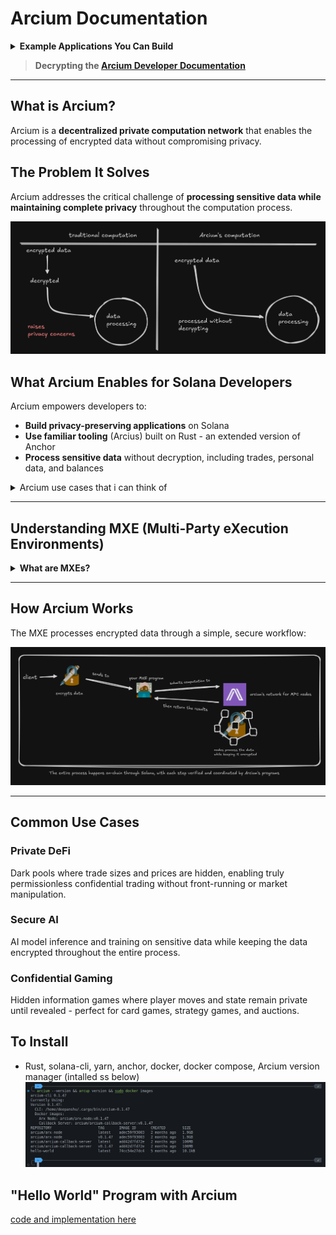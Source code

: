 # Arcium Documentation

<details>
<summary><strong>Example Applications You Can Build</strong></summary>

### 1. Secure Portfolio Tracker
A privacy-preserving portfolio tracking application that allows users to monitor their crypto investments, share performance insights, and receive personalized recommendations without exposing their actual holdings or wallet addresses.

### 2. PrivateTip Platform
A Solana-based dApp that lets content creators receive private, on-chain tips from followers. Using Arcium's MPC encryption, supporters can send micro-payments or "tips" without revealing their identities or amounts, while creators transparently see their rewards.

</details>

> **Decrypting the [Arcium Developer Documentation](https://docs.arcium.com/developers)**

---

## What is Arcium?

Arcium is a **decentralized private computation network** that enables the processing of encrypted data without compromising privacy.

## The Problem It Solves

Arcium addresses the critical challenge of **processing sensitive data while maintaining complete privacy** throughout the computation process.

<div align="center">
  <img src="./image-assets/img1.png" alt="Arcium Overview" />
</div>

## What Arcium Enables for Solana Developers

Arcium empowers developers to:

- **Build privacy-preserving applications** on Solana
- **Use familiar tooling** (Arcius) built on Rust - an extended version of Anchor
- **Process sensitive data** without decryption, including trades, personal data, and balances

<details>
<summary>Arcium use cases that i can think of </summary>

1. Secure Portfolio - a privacy-preserving portfolio tracking application that allows users to monitor their crypto investments, share performance insights, and receive personalized recommendations without exposing their actual holdings or wallet addresses.
2. PrivateTip - A Solana-based dApp that lets content creators receive private, on-chain tips from followers. Using Arcium’s MPC encryption, supporters can send micro-payments or “tips” without revealing their identities or amounts, while creators transparently see their rewards.
</details>

---

## Understanding MXE (Multi-Party eXecution Environments)

<details>
<summary><strong>What are MXEs?</strong></summary>

**Multi-Party eXecution Environments** are customizable environments where computational tasks are executed securely. Think of them as **virtual machines for Arcium's supercomputer**.

### Configurable Aspects

| Component | Description |
|-----------|-------------|
| **Authority** | Who is allowed to initiate an MXE |
| **Cluster** | What nodes are allowed and mandated to participate in the MXE |
| **Protocol** | The underlying cryptographic protocol used |
| **IOSchema** | Where input data comes from and where output data can be written |
| **Computation Definition** | What operations are allowed on the data in MXEs and how these operations are defined |

</details>

---

## How Arcium Works

The MXE processes encrypted data through a simple, secure workflow:

<div align="center">
  <img src="./image-assets/img2.png" alt="Arcium Workflow" />
</div>

---

## Common Use Cases

### Private DeFi
Dark pools where trade sizes and prices are hidden, enabling truly permissionless confidential trading without front-running or market manipulation.

### Secure AI
AI model inference and training on sensitive data while keeping the data encrypted throughout the entire process.

### Confidential Gaming
Hidden information games where player moves and state remain private until revealed - perfect for card games, strategy games, and auctions.

## To Install
- Rust, solana-cli, yarn, anchor, docker, docker compose, Arcium version manager (intalled ss below)
![](/image-assets/img3.png)

## "Hello World" Program with Arcium
 [code and implementation here]()
